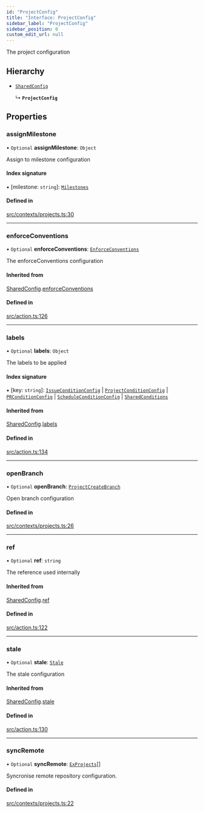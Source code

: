 ```yaml
---
id: "ProjectConfig"
title: "Interface: ProjectConfig"
sidebar_label: "ProjectConfig"
sidebar_position: 0
custom_edit_url: null
---
```


The project configuration

## Hierarchy

- [`SharedConfig`](SharedConfig.md)

  ↳ **`ProjectConfig`**

## Properties

### assignMilestone

• `Optional` **assignMilestone**: `Object`

Assign to milestone configuration

#### Index signature

▪ [milestone: `string`]: [`Milestones`](internal.Milestones.md)

#### Defined in

[src/contexts/projects.ts:30](https://github.com/Resnovas/smartcloud/blob/b9e22a9/src/contexts/projects.ts#L30)

___

### enforceConventions

• `Optional` **enforceConventions**: [`EnforceConventions`](internal.EnforceConventions.md)

The enforceConventions configuration

#### Inherited from

[SharedConfig](SharedConfig.md).[enforceConventions](SharedConfig.md#enforceconventions)

#### Defined in

[src/action.ts:126](https://github.com/Resnovas/smartcloud/blob/b9e22a9/src/action.ts#L126)

___

### labels

• `Optional` **labels**: `Object`

The labels to be applied

#### Index signature

▪ [key: `string`]: [`IssueConditionConfig`](IssueConditionConfig.md) \| [`ProjectConditionConfig`](ProjectConditionConfig.md) \| [`PRConditionConfig`](PRConditionConfig.md) \| [`ScheduleConditionConfig`](ScheduleConditionConfig.md) \| [`SharedConditions`](SharedConditions.md)

#### Inherited from

[SharedConfig](SharedConfig.md).[labels](SharedConfig.md#labels)

#### Defined in

[src/action.ts:134](https://github.com/Resnovas/smartcloud/blob/b9e22a9/src/action.ts#L134)

___

### openBranch

• `Optional` **openBranch**: [`ProjectCreateBranch`](internal.ProjectCreateBranch.md)

Open branch configuration

#### Defined in

[src/contexts/projects.ts:26](https://github.com/Resnovas/smartcloud/blob/b9e22a9/src/contexts/projects.ts#L26)

___

### ref

• `Optional` **ref**: `string`

The reference used internally

#### Inherited from

[SharedConfig](SharedConfig.md).[ref](SharedConfig.md#ref)

#### Defined in

[src/action.ts:122](https://github.com/Resnovas/smartcloud/blob/b9e22a9/src/action.ts#L122)

___

### stale

• `Optional` **stale**: [`Stale`](internal.Stale.md)

The stale configuration

#### Inherited from

[SharedConfig](SharedConfig.md).[stale](SharedConfig.md#stale)

#### Defined in

[src/action.ts:130](https://github.com/Resnovas/smartcloud/blob/b9e22a9/src/action.ts#L130)

___

### syncRemote

• `Optional` **syncRemote**: [`ExProjects`](internal.ExProjects.md)[]

Syncronise remote repository configuration.

#### Defined in

[src/contexts/projects.ts:22](https://github.com/Resnovas/smartcloud/blob/b9e22a9/src/contexts/projects.ts#L22)
